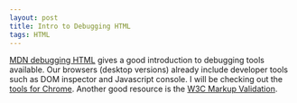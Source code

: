```yaml
---
layout: post
title: Intro to Debugging HTML
tags: HTML
---
```


[MDN debugging HTML](https://developer.mozilla.org/en-US/docs/Learn/HTML/Introduction_to_HTML/Debugging_HTML) gives a good introduction to debugging tools available. Our browsers (desktop versions) already include developer tools such as DOM inspector and Javascript console. I will be checking out the [tools for Chrome](https://developer.chrome.com/docs/devtools/). Another good resource is the [W3C Markup Validation](https://validator.w3.org/). 